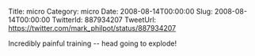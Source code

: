 Title: micro
Category: micro
Date: 2008-08-14T00:00:00
Slug: 2008-08-14T00:00:00
TwitterId: 887934207
TweetUrl: https://twitter.com/mark_philpot/status/887934207

Incredibly painful training -- head going to explode!